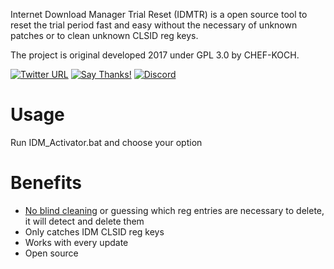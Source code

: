 Internet Download Manager Trial Reset (IDMTR) is a open source tool to reset the trial period fast and easy without the necessary of unknown patches or to clean unknown CLSID reg keys.


The project is original developed 2017 under GPL 3.0 by CHEF-KOCH. 

[![Twitter URL](https://img.shields.io/twitter/url/https/twitter.com/fold_left.svg?style=social&label=Follow%20%40CHEF-KOCH)](https://twitter.com/FZeven)
[![Say Thanks!](https://img.shields.io/badge/Say%20Thanks-!-1EAEDB.svg)](https://saythanks.io/to/CHEF-KOCH)
[![Discord](https://discordapp.com/api/guilds/204394292519632897/widget.png)](https://discord.me/NVinside)

Usage
=========

Run IDM_Activator.bat and choose your option



Benefits
=========

* [No blind cleaning](https://gist.github.com/CHEF-KOCH/652efc945b53ba1d4a6725f63016c586) or guessing which reg entries are necessary to delete, it will detect and delete them 
* Only catches IDM CLSID reg keys
* Works with every update
* Open source
